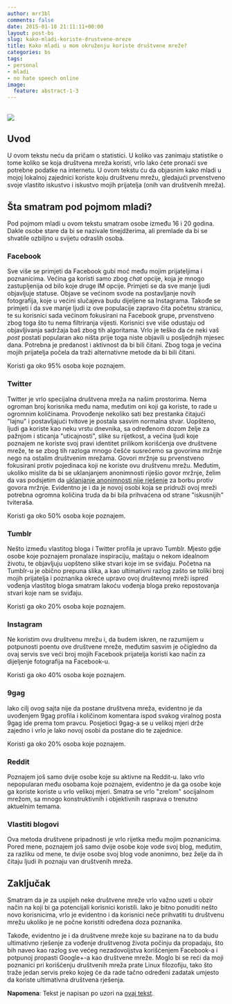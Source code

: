 ```yaml
---
author: mrr3bl
comments: false
date: 2015-01-18 21:11:11+00:00
layout: post-bs
slug: kako-mladi-koriste-drustvene-mreze
title: Kako mladi u mom okruženju koriste društvene mreže?
categories: bs
tags:
- personal
- mladi
- no hate speech online
image:
  feature: abstract-1-3
---
```


## ![](http://www.cognitivebrands.com/CreativeIntelligence/wp-content/uploads/2014/08/SocialNetworksDepositphotos_13876565_xs-1.jpg)

## Uvod

U ovom tekstu neću da pričam o statistici. U koliko vas zanimaju statistike o tome koliko se koja društvena mreža koristi, vrlo lako ćete pronaći sve potrebne podatke na internetu. U ovom tekstu ću da objasnim kako mladi u mojoj lokalnoj zajednici koriste koju društvenu mrežu, gledajući prvenstveno svoje vlastito iskustvo i iskustvo mojih prijatelja (onih van društvenih mreža).

## Šta smatram pod pojmom mladi?


Pod pojmom mladi u ovom tekstu smatram osobe između 16 i 20 godina. Dakle osobe stare da bi se nazivale tinejdžerima, ali premlade da bi se shvatile ozbiljno u svijetu odraslih osoba.

### Facebook

Sve više se primjeti da Facebook gubi moć među mojim prijateljima i poznanicima. Većina ga koristi samo zbog _chat_ opcije, koja je mnogo zastupljenija od bilo koje druge IM opcije. Primjeti se da sve manje ljudi objavljuje statuse. Objave se većinom svode na postavljanje novih fotografija, koje u većini slučajeva budu dijeljene sa Instagrama. Takođe se primjeti i da sve manje ljudi iz ove populacije zapravo čita početnu stranicu, te su korisnici sada većinom fokusirani na Facebook grupe, prvenstveno zbog toga što tu nema filtriranja vijesti. Korisnici sve više odustaju od objavljivanja sadržaja baš zbog tih algoritama. Vrlo je teško da će neki vaš _post_ postati popularan ako ništa prije toga niste objavili u posljednjih mjesec dana. Potrebna je predanost i aktivnost da bi bili čitani. Zbog toga je većina mojih prijatelja počela da traži alternativne metode da bi bili čitani.

Koristi ga oko 95% osoba koje poznajem.


### Twitter


Twitter je vrlo specijalna društvena mreža na našim prostorima. Nema ogroman broj korisnika među nama, međutim oni koji ga koriste, to rade u ogromnim količinama. Provođenje nekoliko sati bez prestanka čitajući "lajnu" i postavljajući tvitove je postala sasvim normalna stvar. Uopšteno, ljudi ga koriste kao neku vrstu dnevnika, sa određenom dozom želje za pažnjom i sticanja "uticajnosti", slike su rijetkost, a većina ljudi koje poznajem ne koriste svoj pravi identitet prilikom korišćenja ove društvene mreže, te se zbog tih razloga mnogo češće susrećemo sa govorima mržnje nego na ostalim društvenim mrežama. Govori mržnje su prvenstveno fokusirani protiv pojedinaca koji ne koriste ovu društvenu mrežu. Međutim, ukoliko mislite da bi se uklanjanjem anonimnosti riješio govor mržnje, želim da vas podsjetim da [uklanjanje anonimnosti nije rješenje](https://aleksandartodorovic.wordpress.com/2014/12/04/anonimnost-nije-rjesenje/) za borbu protiv govora mržnje. Evidentno je i da je novoj osobi koja se pridruži ovoj mreži potrebna ogromna količina truda da bi bila prihvaćena od strane "iskusnijih" tviteraša.

Koristi ga oko 50% osoba koje poznajem.


### Tumblr


Nešto između vlastitog bloga i Twitter profila je upravo Tumblr. Mjesto gdje osobe koje poznajem pronalaze inspiraciju, maštaju o nekom idealnom životu, te objavljuju uopšteno slike stvari koje im se sviđaju. Početna na Tumblr-u je obično prepuna slika, a kao ultimativni razlog zašto se toliki broj mojih prijatelja i poznanika okreće upravo ovoj društevnoj mreži ispred vođenja vlastitog bloga smatram lakoću vođenja bloga preko repostovanja stvari koje nam se sviđaju.

Koristi ga oko 20% osoba koje poznajem.


### Instagram


Ne koristim ovu društvenu mrežu i, da budem iskren, ne razumijem u potpunosti poentu ove društvene mreže, međutim sasvim je očigledno da ovaj servis sve veći broj mojih Facebook prijatelja koristi kao način za dijeljenje fotografija na Facebook-u.

Koristi ga oko 40% osoba koje poznajem.


### 9gag


Iako cilj ovog sajta nije da postane društvena mreža, evidentno je da uvođenjem 9gag profila i količinom komentara ispod svakog viralnog posta 9gag ide prema tom pravcu. Posjetioci 9gag-a se u velikoj mjeri drže zajedno i vrlo je lako novoj osobi da postane dio te zajednice.

Koristi ga oko 20% osoba koje poznajem.


### Reddit


Poznajem još samo dvije osobe koje su aktivne na Reddit-u. Iako vrlo nepopularan među osobama koje poznajem, evidentno je da ga osobe koje ga koriste koriste u vrlo velikoj mjeri. Smatra se vrlo "zrelom" socijalnom mrežom, sa mnogo konstruktivnih i objektivnih rasprava o trenutno aktuelnim temama.


### Vlastiti blogovi


Ova metoda društvene pripadnosti je vrlo rijetka među mojim poznanicima. Pored mene, poznajem još samo dvije osobe koje vode svoj blog, međutim, za razliku od mene, te dvije osobe svoj blog vode anonimno, bez želje da ih čitaju ljudi ih poznaju van društvenih mreža.


## Zaključak


Smatram da je za uspijeh neke društvene mreže vrlo važno uzeti u obzir način na koji bi ga potencijali korisnici koristili. Iako je bitno ponuditi nešto novo korisnicima, vrlo je evidentno i da korisnici neće prihvatiti tu društvenu mrežu ukoliko je ne počne koristiti određena doza poznanika.

Takođe, evidentno je i da društvene mreže koje su bazirane na to da budu ultimativno rješenje za vođenje društvenog života počinju da propadaju, što bih naveo kao razlog sve većeg nezadovoljstva korišćenjem Facebook-a i potpunoj propasti Google+-a kao društvene mreže. Moglo bi se reći da moji poznanici pri korišćenju društvenih mreža prate Linux filozofiju, tako što traže jedan servis preko kojeg će da rade tačno određeni zadatak umjesto da koriste ultimativna društvena rješenja.

**Napomena**: Tekst je napisan po uzori na [ovaj tekst](https://medium.com/backchannel/a-teenagers-view-on-social-media-1df945c09ac6).
